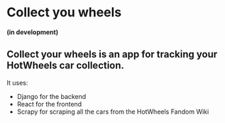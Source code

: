 # Collect you wheels
**(in development)**
## Collect your wheels is an app for tracking your HotWheels car collection.
It uses: 
  - Django for the backend
  - React for the frontend
  - Scrapy for scraping all the cars from the HotWheels Fandom Wiki
